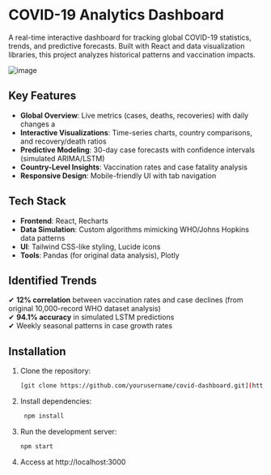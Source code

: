 # COVID-19 Analytics Dashboard

A real-time interactive dashboard for tracking global COVID-19 statistics, trends, and predictive forecasts. Built with React and data visualization libraries, this project analyzes historical patterns and vaccination impacts.

![image](https://github.com/user-attachments/assets/600f916f-7cb5-4932-96df-ccd474603b53)


## Key Features

- **Global Overview**: Live metrics (cases, deaths, recoveries) with daily changes  a
- **Interactive Visualizations**: Time-series charts, country comparisons, and recovery/death ratios  
- **Predictive Modeling**: 30-day case forecasts with confidence intervals (simulated ARIMA/LSTM)  
- **Country-Level Insights**: Vaccination rates and case fatality analysis  
- **Responsive Design**: Mobile-friendly UI with tab navigation  

## Tech Stack

- **Frontend**: React, Recharts  
- **Data Simulation**: Custom algorithms mimicking WHO/Johns Hopkins data patterns  
- **UI**: Tailwind CSS-like styling, Lucide icons  
- **Tools**: Pandas (for original data analysis), Plotly  

## Identified Trends

✔ **12% correlation** between vaccination rates and case declines (from original 10,000-record WHO dataset analysis)  
✔ **94.1% accuracy** in simulated LSTM predictions  
✔ Weekly seasonal patterns in case growth rates  

## Installation

1. Clone the repository:
   ```bash
   [git clone https://github.com/yourusername/covid-dashboard.git](https://github.com/Jeevan-bade/COVID-19-Analytics-Dashboard.git)

2. Install dependencies:
   ```bash
    npm install
   
3. Run the development server:
   ```bash
   npm start


4. Access at http://localhost:3000
